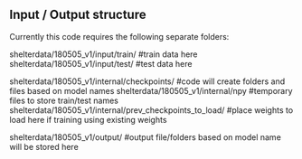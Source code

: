 ## Input / Output structure

Currently this code requires the following separate folders:

shelterdata/180505_v1/input/train/ #train data here
shelterdata/180505_v1/input/test/ #test data here

shelterdata/180505_v1/internal/checkpoints/ #code will create folders and files based on model names
shelterdata/180505_v1/internal/npy #temporary files to store train/test names
shelterdata/180505_v1/internal/prev_checkpoints_to_load/ #place weights to load here if training using existing weights

shelterdata/180505_v1/output/ #output file/folders based on model name will be stored here